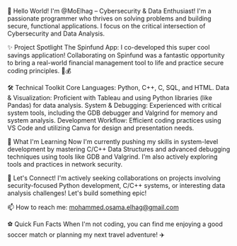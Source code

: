 🚀 Hello World! I'm @MoElhag – Cybersecurity & Data Enthusiast!
I'm a passionate programmer who thrives on solving problems and building secure, functional applications. I focus on the critical intersection of Cybersecurity and Data Analysis.

✨ Project Spotlight
The Spinfund App: I co-developed this super cool savings application! Collaborating on Spinfund was a fantastic opportunity to bring a real-world financial management tool to life and practice secure coding principles. 🤝💰

🛠️ Technical Toolkit
Core Languages: Python, C++, C, SQL, and HTML.
Data & Visualization: Proficient with Tableau and using Python libraries (like Pandas) for data analysis.
System & Debugging: Experienced with critical system tools, including the GDB debugger and Valgrind for memory and system analysis.
Development Workflow: Efficient coding practices using VS Code and utilizing Canva for design and presentation needs.

🌱 What I'm Learning Now
I'm currently pushing my skills in system-level development by mastering C/C++ Data Structures and advanced debugging techniques using tools like GDB and Valgrind. I'm also actively exploring tools and practices in network security.

🤝 Let's Connect!
I'm actively seeking collaborations on projects involving security-focused Python development, C/C++ systems, or interesting data analysis challenges! Let's build something epic!

📫 How to reach me: mohammed.osama.elhag@gmail.com

⚽ Quick Fun Facts
When I'm not coding, you can find me enjoying a good soccer match or planning my next travel adventure! ✈️
